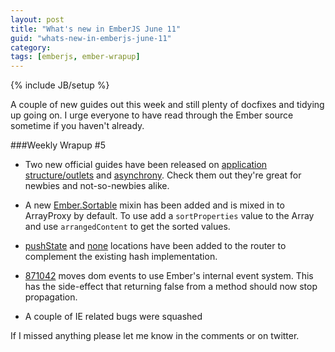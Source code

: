 ```yaml
---
layout: post
title: "What's new in EmberJS June 11"
guid: "whats-new-in-emberjs-june-11"
category:
tags: [emberjs, ember-wrapup]
---
```

{% include JB/setup %}

A couple of new guides out this week and still plenty of docfixes and tidying up going on. I urge everyone to have read through the Ember source sometime if you haven't already.

###Weekly Wrapup #5

* Two new official guides have been released on [application structure/outlets](http://emberjs.com/guides/outlets/) and [asynchrony](http://emberjs.com/guides/asynchrony/). Check them out they're great for newbies and not-so-newbies alike.

* A new [Ember.Sortable](https://github.com/emberjs/ember.js/blob/master/packages/ember-runtime/lib/mixins/sortable.js) mixin has been added and is mixed in to ArrayProxy by default. To use add a `sortProperties` value to the Array and use `arrangedContent` to get the sorted values.

* [pushState](https://github.com/emberjs/ember.js/pull/945) and [none](https://github.com/emberjs/ember.js/pull/935) locations have been added to the router to complement the existing hash implementation.

* [871042](https://github.com/emberjs/ember.js/commit/871042a0d7083c9f5c5b6258fb0a84af814c34dd) moves dom events to use Ember's internal event system. This has the side-effect that returning false from a method should now stop propagation.

* A couple of IE related bugs were squashed

If I missed anything please let me know in the comments or on twitter.